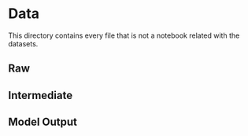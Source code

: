 # Data

This directory contains every file that is not a notebook related with the datasets.

## Raw 


## Intermediate

## Model Output
